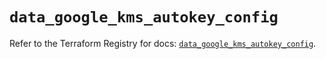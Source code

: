 # `data_google_kms_autokey_config`

Refer to the Terraform Registry for docs: [`data_google_kms_autokey_config`](https://registry.terraform.io/providers/hashicorp/google-beta/6.24.0/docs/data-sources/google_kms_autokey_config).
